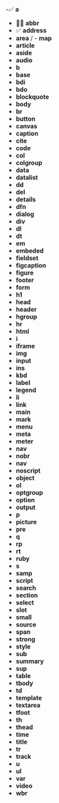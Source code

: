 -✅ **a**

- ✋🏼 **abbr**
- ✅ **address**
- **area** / - **map**
- **article**
- **aside**
- **audio**
- **b**
- **base**
- **bdi**
- **bdo**
- **blockquote**
- **body**
- **br**
- **button**
- **canvas**
- **caption**
- **cite**
- **code**
- **col**
- **colgroup**
- **data**
- **datalist**
- **dd**
- **del**
- **details**
- **dfn**
- **dialog**
- **div**
- **dl**
- **dt**
- **em**
- **embeded**
- **fieldset**
- **figcaption**
- **figure**
- **footer**
- **form**
- **h1**
- **head**
- **header**
- **hgroup**
- **hr**
- **html**
- **i**
- **iframe**
- **img**
- **input**
- **ins**
- **kbd**
- **label**
- **legend**
- **li**
- **link**
- **main**
- **mark**
- **menu**
- **meta**
- **meter**
- **nav**
- **nobr**
- **nav**
- **noscript**
- **object**
- **ol**
- **optgroup**
- **option**
- **output**
- **p**
- **picture**
- **pre**
- **q**
- **rp**
- **rt**
- **ruby**
- **s**
- **samp**
- **script**
- **search**
- **section**
- **select**
- **slot**
- **small**
- **source**
- **span**
- **strong**
- **style**
- **sub**
- **summary**
- **sup**
- **table**
- **tbody**
- **td**
- **template**
- **textarea**
- **tfoot**
- **th**
- **thead**
- **time**
- **title**
- **tr**
- **track**
- **u**
- **ul**
- **var**
- **video**
- **wbr**
